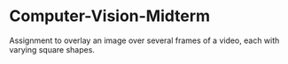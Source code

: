 # Computer-Vision-Midterm
Assignment to overlay an image over several frames of a video, each with varying square shapes.

